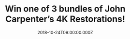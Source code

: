 ---
campaign-uuid: "c-c79e92e5-47d8-4baf-8a18-de6426008394"
type: "Preview"
category: "Gifts"
date: "2018-10-24T09:00:00.000Z"
end-date: "2018-11-01T23:59:00.000Z"
disable-form: false
is_promoted: true
has_entry_page: true
title: "Win one of 3 bundles of John Carpenter’s 4K Restorations!"
competition-description: "<p>Just in time for Halloween, a brand new 4K restoration\
  \ of cult director and synth pioneer, John Carpenter’s chilling classic THE FOG\
  \ will be back in cinemas around the country and ready to terrify audiences this\
  \ time looking better than ever! The film comes out on October 26 with very special\
  \ one night only Halloween screenings taking place on October 31. Find out where\
  \ and buy tickets <a href=\"https://www.johncarpenter4k.co.uk\">here!</a></p> \r\
  \n<p>Once again and NME AAA has managed to get special prizes for YOU: one bundle\
  \ of John Carpenter goodies & two bundles of The Fog on Blu-ray and a T-Shirt!</p>\r\
  \n<p>Sounds good to you? Enter below for a chance to win!</p>"
hero-header: "Win one of 3 bundles of John Carpenter’s 4K Restorations!"
terms-confirmation: "N/A"
banner-img: "https://assets.expresslyapp.com/asset-237bdd44-c8f5-436a-ab85-f045650f9a88.jpg"
logo-left-href: "aaa.nme.com"
logo-left-image: "https://assets.expresslyapp.com/asset-c74ab80d-7850-4312-9052-af3f4b23b16b.jpg"
logo-left-title: "NME AAA"
bg-image-hero: "https://assets.expresslyapp.com/asset-f591acd9-3e5a-4fd8-a171-526f90ac14fc.jpg"
bg-image-first: "https://assets.expresslyapp.com/asset-2f365275-624a-442a-b144-368ba79d64e2.jpg"
bg-image-second: "https://assets.expresslyapp.com/asset-111ddbb2-812e-40fd-83c3-180e4d151163.jpg"
bg-image-third: "https://assets.expresslyapp.com/asset-edd0367a-7863-4ff0-8959-e57ab152fbb2.jpg"
section1-content: "John Carpenter has maintained his place as one of the most loved\
  \ and highly lauded directors in the realm of cult, fantasy and horror filmmaking\
  \ for over 40 years. From the moment that Halloween broke through to audiences worldwide\
  \ in 1978, Carpenter has created some of the most intense, imaginative, influential\
  \ and successful films in cinema history!"
section2-content: "<p>To mark the release, STUDIOCANAL is offering one reader the\
  \ chance to win a bundle of John Carpenter goodies including a THE FOG T shirt,\
  \ ESCAPE FROM NEW YORK T shirt, a copy of ANTHOLOGY: MOVIES THEMES 1974-1998 on\
  \ vinyl, a keyring, 4 newly designed posters for THE FOG, ESCAPE FROM NEW YORK,\
  \ THEY LIVE and PRINCE OF DARKNESS and a set of 6 postcards! PLUS that’s not all\
  \ two runners up will win a bundle of THE FOG on Blu-Ray and a T-shirt.</p>"
section3-content: "<p>Think no more and enter the form below for a chance to win one\
  \ of the 3 bundles that we are giving away to 3 lucky NME AAA members! Hurry up\
  \ and it could be yours!</p>\r\n<p>Good luck!</p>"
entry-title: "Win one of 3 bundles of John Carpenter’s 4K Restorations!"
entry-content: "Enter the draw to win one of 3 bundles of John Carpenter’s 4K Restorations\
  \ by completing the form below before 23:59 on 1st of November 2018."
has-winner: false
prize-description: "One of 3 bundles of John Carpenter’s 4K Restorations.\r\nEach\
  \ winner will be randomly assigned 1 of the 3 bundles.\r\nBundles are: \r\n1x THE\
  \ FOG T shirt, ESCAPE FROM NEW YORK T shirt, a copy of ANTHOLOGY: MOVIES THEMES\
  \ 1974-1998 on vinyl, a keyring, 4 newly designed posters for THE FOG, ESCAPE FROM\
  \ NEW YORK, THEY LIVE and PRINCE OF DARKNESS and a set of 6 postcards.\r\n2x A copy\
  \ of THE FOG on Blu-Ray and a T-shirt."
special-conditions: "Multiple entries are allowed up to one every day."
---